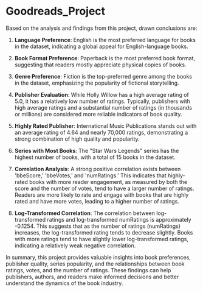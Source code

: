 # Goodreads_Project
Based on the analysis and findings from this project, drawn conclusions are:

1. **Language Preference**: English is the most preferred language for books in the dataset, indicating a global appeal for English-language books.

2. **Book Format Preference**: Paperback is the most preferred book format, suggesting that readers mostly appreciate physical copies of books.

3. **Genre Preference**: Fiction is the top-preferred genre among the books in the dataset, emphasizing the popularity of fictional storytelling.

4. **Publisher Evaluation**: While Holly Willow has a high average rating of 5.0, it has a relatively low number of ratings. Typically, publishers with high average ratings and a substantial number of ratings (in thousands or millions) are considered more reliable indicators of book quality.

5. **Highly Rated Publisher**: International Music Publications stands out with an average rating of 4.64 and nearly 70,000 ratings, demonstrating a strong combination of high quality and popularity.

6. **Series with Most Books**: The "Star Wars Legends" series has the highest number of books, with a total of 15 books in the dataset.

7. **Correlation Analysis**: A strong positive correlation exists between 'bbeScore,' 'bbeVotes,' and 'numRatings.' This indicates that highly-rated books with more reader engagement, as measured by both the score and the number of votes, tend to have a larger number of ratings. Readers are more likely to rate and engage with books that are highly rated and have more votes, leading to a higher number of ratings.

8. **Log-Transformed Correlation**: The correlation between log-transformed ratings and log-transformed numRatings is approximately -0.1254. This suggests that as the number of ratings (numRatings) increases, the log-transformed rating tends to decrease slightly. Books with more ratings tend to have slightly lower log-transformed ratings, indicating a relatively weak negative correlation.

In summary, this project provides valuable insights into book preferences, publisher quality, series popularity, and the relationships between book ratings, votes, and the number of ratings. These findings can help publishers, authors, and readers make informed decisions and better understand the dynamics of the book industry.
